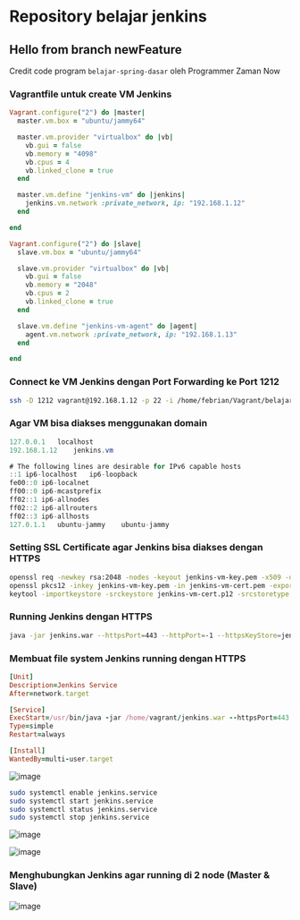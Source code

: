 # Repository belajar jenkins
## Hello from branch newFeature

Credit code program `belajar-spring-dasar` oleh Programmer Zaman Now

### Vagrantfile untuk create VM Jenkins
```ruby
Vagrant.configure("2") do |master|
  master.vm.box = "ubuntu/jammy64"

  master.vm.provider "virtualbox" do |vb|
    vb.gui = false
    vb.memory = "4098"
    vb.cpus = 4
    vb.linked_clone = true
  end

  master.vm.define "jenkins-vm" do |jenkins|
    jenkins.vm.network :private_network, ip: "192.168.1.12"
  end

end

Vagrant.configure("2") do |slave|
  slave.vm.box = "ubuntu/jammy64"

  slave.vm.provider "virtualbox" do |vb|
    vb.gui = false
    vb.memory = "2048"
    vb.cpus = 2
    vb.linked_clone = true
  end

  slave.vm.define "jenkins-vm-agent" do |agent|
    agent.vm.network :private_network, ip: "192.168.1.13"
  end

end
```

### Connect ke VM Jenkins dengan Port Forwarding ke Port 1212 
```bash
ssh -D 1212 vagrant@192.168.1.12 -p 22 -i /home/febrian/Vagrant/belajar-jenkins/.vagrant/machines/jenkins-vm/virtualbox/private_key 
```
### Agar VM bisa diakses menggunakan domain
```java
127.0.0.1	localhost
192.168.1.12	jenkins.vm

# The following lines are desirable for IPv6 capable hosts
::1	ip6-localhost	ip6-loopback
fe00::0	ip6-localnet
ff00::0	ip6-mcastprefix
ff02::1	ip6-allnodes
ff02::2	ip6-allrouters
ff02::3	ip6-allhosts
127.0.1.1	ubuntu-jammy	ubuntu-jammy
```
### Setting SSL Certificate agar Jenkins bisa diakses dengan HTTPS
```bash
openssl req -newkey rsa:2048 -nodes -keyout jenkins-vm-key.pem -x509 -days 365 -out jenkins-vm-cert.pem
openssl pkcs12 -inkey jenkins-vm-key.pem -in jenkins-vm-cert.pem -export -out jenkins-vm-cert.p12
keytool -importkeystore -srckeystore jenkins-vm-cert.p12 -srcstoretype pkcs12 -destkeystore jenkins-vm.jks -deststoretype JKS
```
### Running Jenkins dengan HTTPS 
```bash
java -jar jenkins.war --httpsPort=443 --httpPort=-1 --httpsKeyStore=jenkins-vm.jks --httpsKeyStorePassword="rahasia" &
```
### Membuat file system Jenkins running dengan HTTPS
```ruby
[Unit]
Description=Jenkins Service
After=network.target

[Service]
ExecStart=/usr/bin/java -jar /home/vagrant/jenkins.war --httpsPort=443 --httpPort=-1 --httpsKeyStore=/home/vagrant/jenkins-vm.jks --httpsKeyStorePassword="pseud0nyms"
Type=simple
Restart=always

[Install]
WantedBy=multi-user.target
```
![image](https://github.com/febri4n/jenkins-playground/assets/18482250/b8619a12-39ad-4557-85cf-4227e81d9898)

```bash
sudo systemctl enable jenkins.service
sudo systemctl start jenkins.service
sudo systemctl status jenkins.service
sudo systemctl stop jenkins.service

```
![image](https://github.com/febri4n/jenkins-playground/assets/18482250/0c8ac246-2a1a-4852-b218-da1c50477db1)

![image](https://github.com/febri4n/jenkins-playground/assets/18482250/0f98931a-12bb-40cb-b05a-82518f2f4bb6)

### Menghubungkan Jenkins agar running di 2 node (Master & Slave)

![image](https://github.com/febri4n/jenkins-playground/assets/18482250/3dec2bdf-9a9a-4409-8208-e741f058540f)
